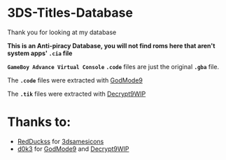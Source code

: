 # 3DS-Titles-Database

Thank you for looking at my database

**This is an Anti-piracy Database, you will not find roms here that aren't system apps' `.cia` file**

**`GameBoy Advance Virtual Console`** **`.code`** files are just the original **`.gba`** file.

The **`.code`** files were extracted with [GodMode9](https://github.com/d0k3/GodMode9)

The **`.tik`** files were extracted with [Decrypt9WIP](https://github.com/d0k3/Decrypt9WIP)

# Thanks to:

- [RedDuckss](https://github.com/RedDuckss) for [3dsamesicons](https://github.com/RedDuckss/3dsgamesicons)
- [d0k3](https://github.com/d0k3) for [GodMode9](https://github.com/d0k3/GodMode9) and [Decrypt9WIP](https://github.com/d0k3/Decrypt9WIP)
